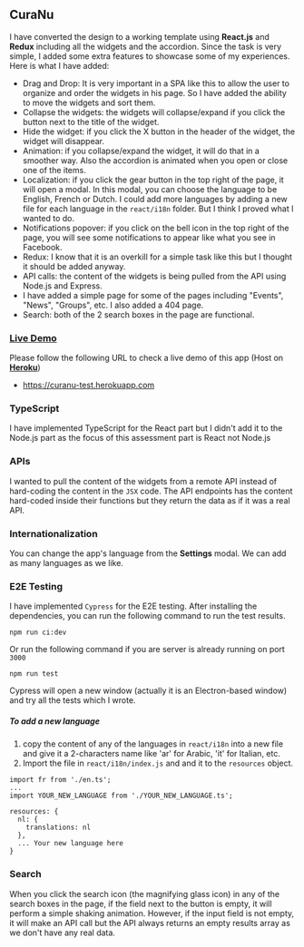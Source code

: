 ## CuraNu


I have converted the design to a working template using **React.js** and **Redux** including all the widgets and the accordion. Since the task is very simple, I added some extra features to showcase some of my experiences. Here is what I have added:

- Drag and Drop: It is very important in a SPA like this to allow the user to organize and order the widgets in his page. So I have added the ability to move the widgets and sort them.
- Collapse the widgets: the widgets will collapse/expand if you click the button next to the title of the widget.
- Hide the widget: if you click the X button in the header of the widget, the widget will disappear.
- Animation: if you collapse/expand the widget, it will do that in a smoother way. Also the accordion is animated when you open or close one of the items.
- Localization: if you click the gear button in the top right of the page, it will open a modal. In this modal, you can choose the language to be English, French or Dutch. I could add more languages by adding a new file for each language in the `react/i18n` folder. But I think I proved what I wanted to do.
- Notifications popover: if you click on the bell icon in the top right of the page, you will see some notifications to appear like what you see in Facebook.
- Redux: I know that it is an overkill for a simple task like this but I thought it should be added anyway.
- API calls: the content of the widgets is being pulled from the API using Node.js and Express.
- I have added a simple page for some of the pages including "Events", "News", "Groups", etc. I also added a 404 page.
- Search: both of the 2 search boxes in the page are functional.


### [Live Demo](https://curanu-test.herokuapp.com)
Please follow the following URL to check a live demo of this app (Host on **[Heroku](https://heroku.com)**)
-  https://curanu-test.herokuapp.com

### TypeScript
I have implemented TypeScript for the React part but I didn't add it to the Node.js part as the focus of this assessment part is React not Node.js


### APIs
I wanted to pull the content of the widgets from a remote API instead of hard-coding the content in the `JSX` code. The API endpoints has the content hard-coded inside their functions but they return the data as if it was a real API.


### Internationalization
You can change the app's language from the **Settings** modal. We can add as many languages as we like.

### E2E Testing
I have implemented `Cypress` for the E2E testing. After installing the dependencies, you can run the following command to run the test results.
```
npm run ci:dev
```

Or run the following command if you are server is already running on port `3000`
```
npm run test
```

Cypress will open a new window (actually it is an Electron-based window) and try all the tests which I wrote.


##### To add a new language

1. copy the content of any of the languages in `react/i18n` into a new file and give it a 2-characters name like 'ar' for Arabic, 'it' for Italian, etc.
2. Import the file in `react/i18n/index.js` and and it to the `resources` object.

```
import fr from './en.ts';
...
import YOUR_NEW_LANGUAGE from './YOUR_NEW_LANGUAGE.ts';

resources: {
  nl: {
    translations: nl
  },
  ... Your new language here 
}
```


### Search
When you click the search icon (the magnifying glass icon) in any of the search boxes in the page, if the field next to the button is empty, it will perform a simple shaking animation. However, if the input field is not empty, it will make an API call but the API always returns an empty results array as we don't have any real data.

